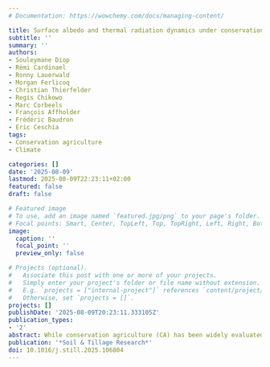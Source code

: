 ```yaml
---
# Documentation: https://wowchemy.com/docs/managing-content/

title: Surface albedo and thermal radiation dynamics under conservation and conventional agriculture in subhumid Zimbabwe
subtitle: ''
summary: ''
authors:
- Souleymane Diop
- Rémi Cardinael
- Ronny Lauerwald
- Morgan Ferlicoq
- Christian Thierfelder
- Regis Chikowo
- Marc Corbeels
- François Affholder
- Frédéric Baudron
- Eric Ceschia
tags:
- Conservation agriculture
- Climate

categories: []
date: '2025-08-09'
lastmod: 2025-08-09T22:23:11+02:00
featured: false
draft: false

# Featured image
# To use, add an image named `featured.jpg/png` to your page's folder.
# Focal points: Smart, Center, TopLeft, Top, TopRight, Left, Right, BottomLeft, Bottom, BottomRight.
image:
  caption: ''
  focal_point: ''
  preview_only: false

# Projects (optional).
#   Associate this post with one or more of your projects.
#   Simply enter your project's folder or file name without extension.
#   E.g. `projects = ["internal-project"]` references `content/project/deep-learning/index.md`.
#   Otherwise, set `projects = []`.
projects: []
publishDate: '2025-08-09T20:23:11.333105Z'
publication_types:
- '2'
abstract: While conservation agriculture (CA) has been widely evaluated for its biogeochemical effects (e.g soil organic carbon sequestration and greenhouse gas emissions) for climate mitigation, its biogeophysical impacts related to changes in surface albedo remain understudied. This study assessed the biogeophysical effects of CA cropping systems with maize (Zea mays L.) in Zimbabwe. Measurements were conducted continuously over two cropping years at two long-term experiments with contrasting soil characteristics, on an abruptic Lixisol and on a xanthic Ferralsol. The dynamics of surface albedo, longwave radiation, leaf area index, soil moisture and temperature were monitored under three different treatments:conventional tillage (CT, tilled to ~15 cm), no-tillage (NT) and no-tillage with mulch (NTM, 2.5 t DM ha⁻¹). Our results revealed that, on the Ferralsol, NT and NTM significantly (p < 0.05) increased mean annual albedo (0.17) relative to CT (0.16), resulting in a negative instantaneous radiative forcing (iRF) and indicating a net cooling effect. iRF was stronger in 2021/22 (NT:-0.83 ± 0.17 W m-2; NTM:-1.43 ± 0.7 W m-2) than in 2022/23 (NT:-0.43 ± 0.09 W m-2; NTM:-1.03 ± 0.21 W m-2). Conversely, on the Lixisol, while NT increased surface albedo (0.27 vs. CT:0.24), NTM significantly reduced albedo (0.23), causing positive iRF (warming). iRF was -3.34 ± 0.69 W m-2 and -2.78 ± 0.77 W m-2 for NT in the first and second cropping year, respectively, and increased from 1.14 ± 0.21 W -2 (2021/22) to 2.77 ± 0.41 W m-2 (2022/23) under NTM. Overall, our results suggest that the soil background albedo is an important site characteristic that needs to be considered and demonstrates the importance of considering biogeophysical effects when promoting practices of CA for climate change mitigation.
publication: '*Soil & Tillage Research*'
doi: 10.1016/j.still.2025.106804
---
```

